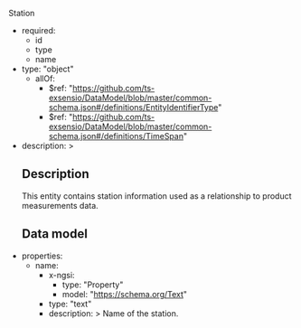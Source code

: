 Station
  - required:
    - id
    - type
    - name
  - type: "object"
    - allOf:
      - $ref: "https://github.com/ts-exsensio/DataModel/blob/master/common-schema.json#/definitions/EntityIdentifierType"
      - $ref: "https://github.com/ts-exsensio/DataModel/blob/master/common-schema.json#/definitions/TimeSpan"
  - description: >
      ## Description
      This entity contains station information used as a relationship to product measurements data.
      ## Data model
  - properties:
    - name:
      - x-ngsi:
        - type: "Property"
        - model: "https://schema.org/Text"
      - type: "text"
      - description: >
            Name of the station.